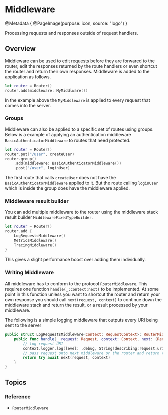 # Middleware

@Metadata {
    @PageImage(purpose: icon, source: "logo")
}

Processing requests and responses outside of request handlers. 

## Overview

Middleware can be used to edit requests before they are forwared to the router, edit the responses returned by the route handlers or even shortcut the router and return their own responses. Middleware is added to the application as follows.

```swift
let router = Router()
router.add(middleware: MyMiddlware())
```

In the example above the `MyMiddleware` is applied to every request that comes into the server.

### Groups

Middleware can also be applied to a specific set of routes using groups. Below is a example of applying an authentication middleware `BasicAuthenticatorMiddleware` to routes that need protected.

```swift
let router = Router()
router.put("/user", createUser)
router.group()
    .add(middleware: BasicAuthenticatorMiddleware())
    .post("/user", loginUser)
```
The first route that calls `createUser` does not have the `BasicAuthenticatorMiddleware` applied to it. But the route calling `loginUser` which is inside the group does have the middleware applied.

### Middleware result builder

You can add multiple middleware to the router using the middleware stack result builder ``MiddlewareFixedTypeBuilder``.

```swift
let router = Router()
router.add {
    LogRequestsMiddleware()
    MetricsMiddleware()
    TracingMiddleware()
}
```

This gives a slight performance boost over adding them individually.

### Writing Middleware

All middleware has to conform to the protocol `RouterMiddleware`. This requires one function `handle(_:context:next)` to be implemented. At some point in this function unless you want to shortcut the router and return your own response you should call `next(request, context)` to continue down the middleware stack and return the result, or a result processed by your middleware. 

The following is a simple logging middleware that outputs every URI being sent to the server

```swift
public struct LogRequestsMiddleware<Context: RequestContext>: RouterMiddleware {
    public func handle(_ request: Request, context: Context, next: (Request, Context) async throws -> Response) async throws -> Response {
        // log request URI
        context.logger.log(level: .debug, String(describing:request.uri.path))
        // pass request onto next middleware or the router and return response
        return try await next(request, context)
    }
}
```

## Topics

### Reference

- ``RouterMiddleware``
